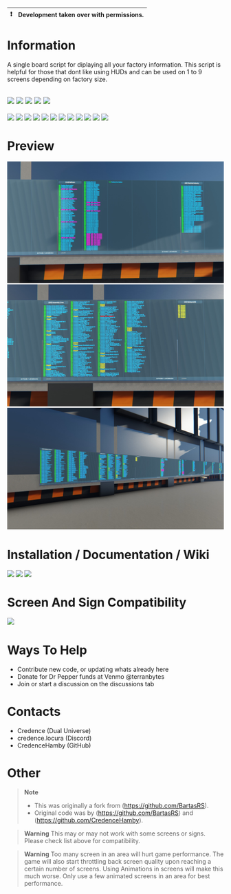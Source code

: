 :heavy_exclamation_mark: | Development taken over with permissions.
:---: | :---

# Information
 A single board script for diplaying all your factory information. This script is helpful for those that dont like using HUDs and can be used on 1 to 9 screens depending on factory size. 

[![](https://img.shields.io/badge/DU-1.4.X-green?style=for-the-badge&logo=steam)](https://store.steampowered.com/app/2000270/Dual_Universe/)
[![](https://img.shields.io/badge/CODE-LUA-purple?style=for-the-badge&logo=lua)](#)
[![](https://img.shields.io/badge/Maintained-YES-green?style=for-the-badge)](#)
[![](https://img.shields.io/badge/VERSION-v1.0-green?style=for-the-badge)](#)
![](https://komarev.com/ghpvc/?username=DU-Factory-Info&style=for-the-badge)
---
[![](https://img.shields.io/github/issues/locuradu/DU-Factory-Info?style=flat-square&label=ISSUES)](#)
[![](https://img.shields.io/github/issues-closed/locuradu/DU-Factory-Info?style=flat-square&label=ISSUES)](#)
[![](https://img.shields.io/github/watchers/locuradu/DU-Factory-Info?style=flat-square&label=WATCHERS)](#)
[![](https://img.shields.io/github/stars/locuradu/DU-Factory-Info?style=flat-square&label=STARS)](#)
[![](https://img.shields.io/github/forks/locuradu/DU-Factory-Info?style=flat-square&label=FORKS)](#)
[![](https://img.shields.io/github/commit-activity/m/locuradu/DU-Factory-Info?style=flat-square&label=COMMIT%20ACTIVITY)](#)
[![](https://img.shields.io/github/discussions/locuradu/DU-Factory-Info?label=DISCUSSIONS&style=flat-square)](#)
[![](https://img.shields.io/github/last-commit/locuradu/DU-Factory-Info?label=LAST%20COMMIT&style=flat-square)](#)
[![](https://img.shields.io/github/contributors/locuradu/DU-Factory-Info?label=CONTRIBUTORS&style=flat-square)](#)
[![](https://img.shields.io/github/releases/locuradu/DU-Factory-Info?label=RELEASES&style=flat-square)](#)
[![](https://img.shields.io/github/repo-size/LocuraDU/DU-Factory-Info?label=REPO%20SIZE&style=flat-square)](#)
[![](https://img.shields.io/github/license/LocuraDU/DU-Factory-Info?label=LICENSE&style=flat-square)](#)

# Preview
![v2.0](img/20230819043704_1.jpg)
![v2.0](img/20230819043711_1.jpg)
![v2.0](img/20230819043715_1.jpg)

# Installation / Documentation / Wiki
[![](https://img.shields.io/badge/Wiki-Changelog-yellow?style=for-the-badge)](https://github.com/LocuraDU/DU-Factory-Info/wiki/Changelog)
[![](https://img.shields.io/badge/Wiki-Installation-informational?style=for-the-badge)](https://github.com/LocuraDU/DU-Factory-Info/wiki/Installation)
[![](https://img.shields.io/badge/Wiki-Usage-informational?style=for-the-badge)](https://github.com/LocuraDU/DU-Factory-Info/wiki/Usage)

# Screen And Sign Compatibility
[![](https://img.shields.io/badge/Wiki-Screen%20And%20Sign%20Compatibility-informational?style=for-the-badge)](https://github.com/LocuraDU/DU-Factory-Info/wiki/Screen-And-Sign-Compatibility)

# Ways To Help
- Contribute new code, or updating whats already here
- Donate for Dr Pepper funds at Venmo @terranbytes
- Join or start a discussion on the discussions tab

# Contacts
- Credence (Dual Universe)
- credence.locura (Discord)
- CredenceHamby (GitHub)

# Other
> **Note**
> - This was originally a fork from (https://github.com/BartasRS).
> - Original code was by (https://github.com/BartasRS) and (https://github.com/CredenceHamby).

> **Warning**
> This may or may not work with some screens or signs. Please check list above for compatibility.

> **Warning**
> Too many screen in an area will hurt game performance. The game will also start throttling back screen quality upon reaching a certain number of screens. Using Animations in screens will make this much worse. Only use a few animated screens in an area for best performance.
